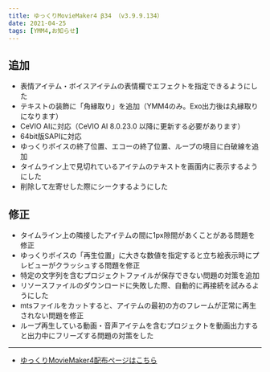 ```yaml
---
title: ゆっくりMovieMaker4 β34 （v3.9.9.134）
date: 2021-04-25
tags: [YMM4,お知らせ]
---
```

## 追加
- 表情アイテム・ボイスアイテムの表情欄でエフェクトを指定できるようにした
- テキストの装飾に「角縁取り」を追加（YMM4のみ。Exo出力後は丸縁取りになります）
- CeVIO AIに対応（CeVIO AI 8.0.23.0 以降に更新する必要があります）
- 64bit版SAPIに対応
- ゆっくりボイスの終了位置、エコーの終了位置、ループの境目に白破線を追加
- タイムライン上で見切れているアイテムのテキストを画面内に表示するようにした
- 削除して左寄せした際にシークするようにした
## 修正
- タイムライン上の隣接したアイテムの間に1px隙間があくことがある問題を修正
- ゆっくりボイスの「再生位置」に大きな数値を指定すると立ち絵表示時にプレビューがクラッシュする問題を修正
- 特定の文字列を含むプロジェクトファイルが保存できない問題の対策を追加
- リソースファイルのダウンロードに失敗した際、自動的に再接続を試みるようにした
- mtsファイルをカットすると、アイテムの最初の方のフレームが正常に再生されない問題を修正
- ループ再生している動画・音声アイテムを含むプロジェクトを動画出力すると出力中にフリーズする問題の対策をした
---

- [ゆっくりMovieMaker4配布ページはこちら](../index.md)